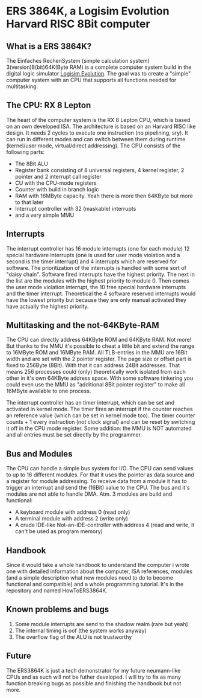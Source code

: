 # ERS 3864K, a Logisim Evolution Harvard RISC 8Bit computer

## What is a ERS 3864K?
The Einfaches RechenSystem (simple calculation system) 3(version)8(bit)64K(Byte RAM) is a complete computer system build in the digital logic simulator [Logisim Evolution](https://github.com/logisim-evolution/logisim-evolution). The goal was to create a "simple" computer system with an CPU that supports all functions needed for multitasking.

## The CPU: RX 8 Lepton
The heart of the computer system is the RX 8 Lepton CPU, which is based on an own developed ISA. The architecture is based on an Harvard RISC like design. It needs 2 cycles to execute one instruction (no pipelining, sry). It can run in different modes and can switch between them during runtime (kernel/user mode, virtual/direct addressing). The CPU consists of the following parts:
- The 8Bit ALU
- Register bank consisting of 8 universal registers, 4 kernel register, 2 pointer and 2 interrupt call register
- CU with the CPU-mode registers
- Counter with build in branch logic
- RAM with 16MByte capacity. Yeah there is more then 64KByte but more to that later
- Interrupt controller with 32 (maskable) interrupts
- and a very simple MMU

## Interrupts
The interrupt controller has 16 module interrupts (one for each module) 12 special hardware interrupts (one is used for user mode violation and a second is the timer interrupt) and 4 interrupts which are reserved for software. The prioritization of the interrupts is handled with some sort of "daisy chain". Software fired interrupts have the highest priority. The next in the list are the modules with the highest priority to module 0. Then comes the user mode violation interrupt, the 10 free special hardware interrupts and the timer interrupt. Theoretical the 4 software reserved interrupts would have the lowest priority but because they are only manual activated they have actually the highest priority.

## Multitasking and the not-64KByte-RAM
The CPU can directly address 64KByte ROM and 64KByte RAM. Not more! But thanks to the MMU it's possible to cheat a little bit and extend the range to 16MByte ROM and 16MByte RAM. All TLB-entries in the MMU are 16Bit width and are set with the 2 pointer register. The page size or offset part is fixed to 256Byte (8Bit). With that it can address 24Bit addresses. That means 256 processes could (only) theoretically work isolated from each other in it's own 64KByte address space. With some software tinkering you could even use the MMU as "additional 8Bit pointer register" to make all 16MByte available to one process.

The interrupt controller has an timer interrupt, which can be set and activated in kernel mode. The timer fires an interrupt if the counter reaches an reference value (which can be set in kernel mode too). The timer counter counts + 1 every instruction (not clock signal) and can be reset by switching it off in the CPU mode register. Some addition: the MMU is NOT automated and all entries must be set directly by the programmer.

## Bus and Modules
The CPU can handle a simple bus system for I/O. The CPU can send values to up to 16 different modules. For that it uses the pointer as data source and a register for module addressing. To receive data from a module it has to trigger an interrupt and send the (16Bit) value to the CPU. The bus and it's modules are not able to handle DMA. Atm. 3 modules are build and functional:
- A keyboard module with address 0 (read only)
- A terminal module with address 2 (write only)
- A crude IDE-like Not-an-IDE-controller with address 4 (read and write, it can't be used as program memory)

## Handbook
Since it would take a whole handbook to understand the computer i wrote one with detailed information about the computer, ISA references, modules (and a simple description what new modules need to do to become functional and compatible) and a whole programming tutorial. It's in the repository and named HowToERS3864K.

## Known problems and bugs
1. Some module interrupts are send to the shadow realm (rare but yeah)
2. The internal timing is oof (the system works anyway)
3. The overflow flag of the ALU is not trustworthy

## Future
The ERS3864K is just a tech demonstrator for my future neumann-like CPUs and as such will not be futher developed. I will try to fix as many function breaking bugs as possible and finishing the handbook but not more.
